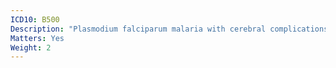 ```yaml
---
ICD10: B500
Description: "Plasmodium falciparum malaria with cerebral complications"
Matters: Yes
Weight: 2
---
```

